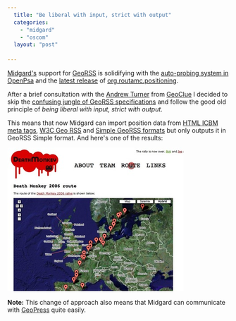```yaml
---
  title: "Be liberal with input, strict with output"
  categories: 
    - "midgard"
    - "oscom"
  layout: "post"

---
```

[Midgard's][1] support for [GeoRSS][2] is solidifying with the [auto-probing system in OpenPsa][3] and the [latest release][4] of [org.routamc.positioning][5].  

After a brief consultation with the [Andrew Turner][7] from [GeoClue][8] I decided to skip the [confusing jungle of GeoRSS specifications][6] and follow the good old principle of _being liberal with input, strict with output_.

This means that now Midgard can import position data from [HTML ICBM meta tags][9], [W3C Geo RSS][10] and [Simple GeoRSS formats][11] but only outputs it in GeoRSS Simple format. And here's one of the results:

![DeathMonkey's GeoRSS-driven position map](/files/deathmonkey-map-small.jpg)

__Note:__ This change of approach also means that Midgard can communicate with [GeoPress][12] quite easily.

[1]: http://www.midgard-project.org/
[2]: http://www.georss.org/
[3]: http://bergie.iki.fi/blog/contact-management-in-semantic-web.html
[4]: http://pear.midcom-project.org/index.php?package=org_routamc_positioning&release=1.1.0&downloads
[5]: http://bergie.iki.fi/blog/the-midgard-position.html
[6]: http://www.digitaltrailblazer.com/2006/08/whats_the_geors.html
[7]: http://highearthorbit.com/
[8]: http://live.gnome.org/GeoClue
[9]: http://geourl.org/add.html
[10]: http://www.georss.org/w3c.html
[11]: http://www.georss.org/simple.html
[12]: http://www.georss.org/geopress/
